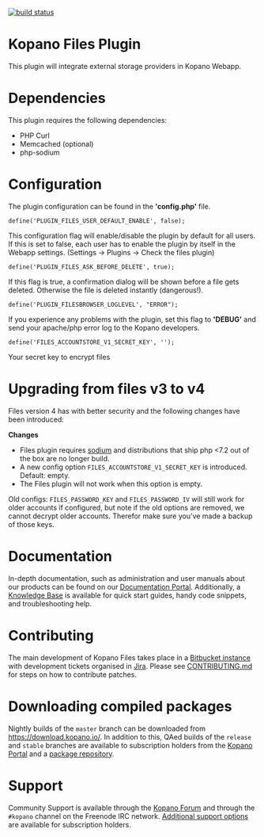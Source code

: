 [![build status](https://scan.coverity.com/projects/11714/badge.svg)](https://scan.coverity.com/projects/kopano-files)

# Kopano Files Plugin

This plugin will integrate external storage providers in Kopano Webapp.

# Dependencies

This plugin requires the following dependencies:

* PHP Curl
* Memcached (optional)
* php-sodium

# Configuration

The plugin configuration can be found in the **'config.php'** file.

```define('PLUGIN_FILES_USER_DEFAULT_ENABLE', false);```

This configuration flag will enable/disable the plugin by default for all users. If this is set to false, each user has to enable
the plugin by itself in the Webapp settings. (Settings -> Plugins -> Check the files plugin)

```define('PLUGIN_FILES_ASK_BEFORE_DELETE', true);```

If this flag is true, a confirmation dialog will be shown before a file gets deleted. Otherwise the file is deleted instantly (dangerous!).

```define('PLUGIN_FILESBROWSER_LOGLEVEL', "ERROR");```

If you experience any problems with the plugin, set this flag to **'DEBUG'** and send your apache/php error log to the Kopano developers.

```define('FILES_ACCOUNTSTORE_V1_SECRET_KEY', '');```

Your secret key to encrypt files

# Upgrading from files v3 to v4

Files version 4 has with better security and the following changes have been introduced:

**Changes**
- Files plugin requires [sodium](https://www.php.net/manual/en/book.sodium.php) and distributions that ship php <7.2 out of the box are no longer build.
- A new config option `FILES_ACCOUNTSTORE_V1_SECRET_KEY` is introduced. Default: empty.
- The Files plugin will not work when this option is empty.

Old configs: `FILES_PASSWORD_KEY` and  `FILES_PASSWORD_IV` will still work for older accounts if configured, but note if the old options are removed, we cannot decrypt older accounts. Therefor make sure you've made a backup of those keys.


# Documentation
In-depth documentation, such as administration and user manuals about our
products can be found on our [Documentation Portal](
https://documentation.kopano.io/). Additionally, a [Knowledge Base](
https://kb.kopano.io/) is available for quick start guides, handy code
snippets, and troubleshooting help.

# Contributing
The main development of Kopano Files takes place in a [Bitbucket
instance](https://stash.kopano.io/projects/KWA/repos/files/browse) with
development tickets organised in [Jira](https://jira.kopano.io/projects/KFP/).
Please see [CONTRIBUTING.md](CONTRIBUTING.md) for steps on how to contribute
patches.

# Downloading compiled packages
Nightly builds of the ```master``` branch can be downloaded from
https://download.kopano.io/. In addition to this, QAed builds of the
```release``` and ```stable``` branches are available to subscription holders
from the [Kopano Portal](https://portal.kopano.com/) and a [package
repository](
https://kb.kopano.io/display/WIKI/Install+and+upgrade+Kopano+products+using+repositories).

# Support
Community Support is available through the [Kopano
Forum](https://forum.kopano.io/) and through the ```#kopano``` channel on the
Freenode IRC network. [Additional support options](https://kopano.com/support/)
are available for subscription holders.
